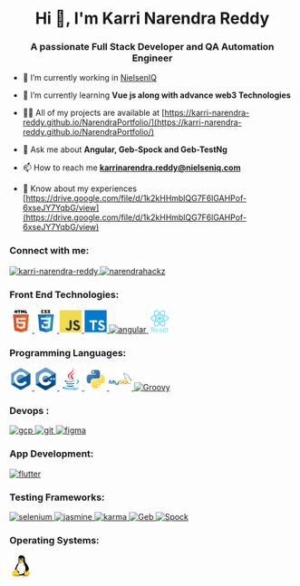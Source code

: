 <h1 align="center">Hi 👋, I'm Karri Narendra Reddy</h1>
<h3 align="center">A passionate Full Stack Developer and QA Automation Engineer</h3>

- 🔭 I’m currently working in [NielsenIQ](NIQ)

- 🌱 I’m currently learning **Vue js along with advance web3 Technologies**


- 👨‍💻 All of my projects are available at [https://karri-narendra-reddy.github.io/NarendraPortfolio/](https://karri-narendra-reddy.github.io/NarendraPortfolio/)

- 💬 Ask me about **Angular, Geb-Spock and Geb-TestNg**

- 📫 How to reach me **karrinarendra.reddy@nielseniq.com**

- 📄 Know about my experiences [https://drive.google.com/file/d/1k2kHHmblQG7F6lGAHPof-6xseJY7YqbG/view](https://drive.google.com/file/d/1k2kHHmblQG7F6lGAHPof-6xseJY7YqbG/view)

<h3 align="left">Connect with me:</h3>
<p align="left">
<a href="https://www.linkedin.com/in/karri-narendra-reddy-4bb72318a/" target="blank">
  <img align="center" src="https://raw.githubusercontent.com/rahuldkjain/github-profile-readme-generator/master/src/images/icons/Social/linked-in-alt.svg" alt="karri-narendra-reddy" height="30" width="40" />
</a>
<a href="https://instagram.com/narendrahackz" target="blank">
  <img align="center" src="https://raw.githubusercontent.com/rahuldkjain/github-profile-readme-generator/master/src/images/icons/Social/instagram.svg" alt="narendrahackz" height="30" width="40" />
</a>
</p>

<h3 align="left">Front End Technologies:</h3>
<p align="left"> 
  <a href="https://www.w3.org/html/" target="_blank" rel="noreferrer"> 
    <img src="https://raw.githubusercontent.com/devicons/devicon/master/icons/html5/html5-original-wordmark.svg" alt="html5" width="40" height="40"/> 
  </a> 
  <a href="https://www.w3schools.com/css/" target="_blank" rel="noreferrer"> 
    <img src="https://raw.githubusercontent.com/devicons/devicon/master/icons/css3/css3-original-wordmark.svg" alt="css3" width="40" height="40"/> 
  </a>
  <a href="https://developer.mozilla.org/en-US/docs/Web/JavaScript" target="_blank" rel="noreferrer"> 
    <img src="https://raw.githubusercontent.com/devicons/devicon/master/icons/javascript/javascript-original.svg" alt="javascript" width="40" height="40"/> 
  </a>
  <a href="https://www.typescriptlang.org/" target="_blank" rel="noreferrer"> 
    <img src="https://raw.githubusercontent.com/devicons/devicon/master/icons/typescript/typescript-original.svg" alt="typescript" width="40" height="40"/> 
  </a>  
  <a href="https://angular.io" target="_blank" rel="noreferrer"> 
    <img src="https://angular.io/assets/images/logos/angular/angular.svg" alt="angular" width="40" height="40"/> 
  </a> 
  <a href="https://reactjs.org/" target="_blank" rel="noreferrer"> 
    <img src="https://raw.githubusercontent.com/devicons/devicon/master/icons/react/react-original-wordmark.svg" alt="react" width="40" height="40"/> 
  </a> 
</p>
<h3 align="left">Programming Languages:</h3>
<p align="left">
  <a href="https://www.cprogramming.com/" target="_blank" rel="noreferrer"> 
    <img src="https://raw.githubusercontent.com/devicons/devicon/master/icons/c/c-original.svg" alt="c" width="40" height="40"/> 
  </a> 
  <a href="https://www.w3schools.com/cpp/" target="_blank" rel="noreferrer"> 
    <img src="https://raw.githubusercontent.com/devicons/devicon/master/icons/cplusplus/cplusplus-original.svg" alt="cplusplus" width="40" height="40"/> 
  </a>
  <a href="https://www.java.com" target="_blank" rel="noreferrer"> 
    <img src="https://raw.githubusercontent.com/devicons/devicon/master/icons/java/java-original.svg" alt="java" width="40" height="40"/> 
  </a>
  <a href="https://www.python.org" target="_blank" rel="noreferrer"> 
    <img src="https://raw.githubusercontent.com/devicons/devicon/master/icons/python/python-original.svg" alt="python" width="40" height="40"/> 
  </a> 
  <a href="https://www.mysql.com/" target="_blank" rel="noreferrer"> 
    <img src="https://raw.githubusercontent.com/devicons/devicon/master/icons/mysql/mysql-original-wordmark.svg" alt="mysql" width="40" height="40"/> 
  </a>
  <a href="https://groovy-lang.org/" target="_blank" rel="noreferrer"> 
    <img src="https://trifork.nl/blog/wp-content/uploads/sites/3/2014/08/groovy-logo-medium.png" alt="Groovy" width="40" height="40"/> 
  </a>
  
</p>
<p>

<h3 align="left">Devops :</h3>
<p align="left">
  <a href="https://cloud.google.com" target="_blank" rel="noreferrer"> 
    <img src="https://www.vectorlogo.zone/logos/google_cloud/google_cloud-icon.svg" alt="gcp" width="40" height="40"/> 
  </a> 
  <a href="https://git-scm.com/" target="_blank" rel="noreferrer"> 
    <img src="https://www.vectorlogo.zone/logos/git-scm/git-scm-icon.svg" alt="git" width="40" height="40"/> 
  </a>    
  <a href="https://www.figma.com/" target="_blank" rel="noreferrer"> 
    <img src="https://www.vectorlogo.zone/logos/figma/figma-icon.svg" alt="figma" width="40" height="40"/> 
  </a> 
</p>
<h3 align="left">App Development:</h3>
<p align="left">
  <a href="https://flutter.dev" target="_blank" rel="noreferrer"> 
    <img src="https://www.vectorlogo.zone/logos/flutterio/flutterio-icon.svg" alt="flutter" width="40" height="40"/> 
  </a> 
</p>

<h3 align="left">Testing Frameworks:</h3>
<p align="left">
  
  <a href="https://www.selenium.dev" target="_blank" rel="noreferrer"> 
    <img src="https://raw.githubusercontent.com/detain/svg-logos/780f25886640cef088af994181646db2f6b1a3f8/svg/selenium-logo.svg" alt="selenium" width="40" height="40"/> 
  </a>
  <a href="https://jasmine.github.io/" target="_blank" rel="noreferrer"> 
    <img src="https://www.vectorlogo.zone/logos/jasmine/jasmine-icon.svg" alt="jasmine" width="40" height="40"/> 
  </a> 
   
   
  <a href="https://karma-runner.github.io/latest/index.html" target="_blank" rel="noreferrer"> 
    <img src="https://raw.githubusercontent.com/detain/svg-logos/780f25886640cef088af994181646db2f6b1a3f8/svg/karma.svg" alt="karma" width="40" height="40"/> 
  </a> 


  <a href="https://www.gebish.org/" target="_blank" rel="noreferrer"> 
    <img src="https://avatars.githubusercontent.com/u/352388?s=200&v=4" alt="Geb" width="40" height="40"/> 
  </a>

  <a href="https://spockframework.org/" target="_blank" rel="noreferrer"> 
    <img src="https://avatars.githubusercontent.com/u/297723?s=48&v=4" alt="Spock" width="40" height="40"/> 
  </a>
  
</p>

<h3 align="left">Operating Systems:</h3>
<p align="left">
  <a href="https://www.linux.org/" target="_blank" rel="noreferrer"> 
    <img src="https://raw.githubusercontent.com/devicons/devicon/master/icons/linux/linux-original.svg" alt="linux" width="40" height="40"/> 
  </a> 
   
  
  
   
   
  </p>


